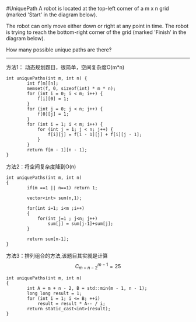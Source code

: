 #UniquePath
A robot is located at the top-left corner of a m x n grid (marked 'Start' in the diagram below).

The robot can only move either down or right at any point in time. 
The robot is trying to reach the bottom-right corner of the grid (marked 'Finish' in the diagram below).

How many possible unique paths are there?



---

方法1：
动态规划题目，很简单，空间复杂度O(m*n)
```
int uniquePaths(int m, int n) {
        int f[m][n];  
        memset(f, 0, sizeof(int) * m * n);  
        for (int i = 0; i < m; i++) {  
            f[i][0] = 1;  
        }  
        for (int j = 0; j < n; j++) {  
            f[0][j] = 1;  
        }  
        for (int i = 1; i < m; i++) {  
            for (int j = 1; j < n; j++) {  
                f[i][j] = f[i - 1][j] + f[i][j - 1];  
            }  
        }  
        return f[m - 1][n - 1]; 
}
```

方法2：将空间复杂度降到O(n)
```
int uniquePaths(int m, int n)
{
        if(m ==1 || n==1) return 1;
        
        vector<int> sum(n,1);
        
        for(int i=1; i<m ;i++)
        {
            for(int j=1 ; j<n; j++)
                sum[j] = sum[j-1]+sum[j];
        }
        
        return sum[n-1];
}
```
方法3：排列组合的方法,该题目其实就是计算$$C_{m+n-2}^{m-1}=25$$
```
int uniquePaths(int m, int n)
{
        int A = m + n - 2, B = std::min(m - 1, n - 1);
        long long result = 1;
        for (int i = 1; i <= B; ++i)
            result = result * A-- / i;
        return static_cast<int>(result);
}
```
